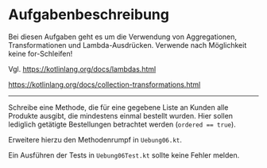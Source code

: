 # Aufgabenbeschreibung

Bei diesen Aufgaben geht es um die Verwendung von Aggregationen, Transformationen und Lambda-Ausdrücken.
Verwende nach Möglichkeit keine for-Schleifen!

Vgl.
https://kotlinlang.org/docs/lambdas.html

https://kotlinlang.org/docs/collection-transformations.html

---
Schreibe eine Methode, die für eine gegebene Liste an Kunden alle Produkte ausgibt, die mindestens einmal bestellt wurden.
Hier sollen lediglich getätigte Bestellungen betrachtet werden (`ordered == true`).

Erweitere hierzu den Methodenrumpf in `Uebung06.kt`.

Ein Ausführen der Tests in `Uebung06Test.kt` sollte keine Fehler melden.